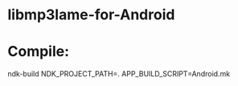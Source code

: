 libmp3lame-for-Android
======================
Compile:
=======
ndk-build NDK_PROJECT_PATH=.  APP_BUILD_SCRIPT=Android.mk
